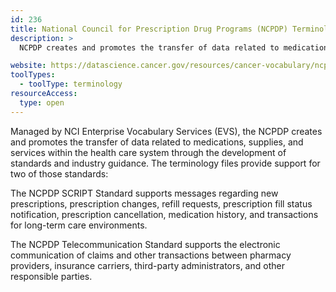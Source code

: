 ```yaml
---
id: 236
title: National Council for Prescription Drug Programs (NCPDP) Terminology
description: >
  NCPDP creates and promotes the transfer of data related to medications, supplies, and services within the health care system through the development of standards and industry guidance. The terminology files provide support the NCPDP SCRIPT Standard and the NCPDP Telecommunication Standard.

website: https://datascience.cancer.gov/resources/cancer-vocabulary/ncpdp-terminology
toolTypes:
  - toolType: terminology
resourceAccess:
  type: open
---
```

Managed by NCI Enterprise Vocabulary Services (EVS), the NCPDP creates and promotes the transfer of data related to medications, supplies, and services within the health care system through the development of standards and industry guidance. The terminology files provide support for two of those standards:

The NCPDP SCRIPT Standard supports messages regarding new prescriptions, prescription changes, refill requests, prescription fill status notification, prescription cancellation, medication history, and transactions for long-term care environments.

The NCPDP Telecommunication Standard supports the electronic communication of claims and other transactions between pharmacy providers, insurance carriers, third-party administrators, and other responsible parties.